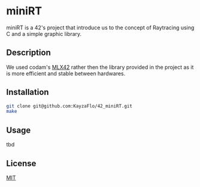 # miniRT
miniRT is a 42's project that introduce us to the concept of Raytracing using C and a simple graphic library.

## Description

We used codam's [MLX42](https://github.com/codam-coding-college/MLX42#download-and-build---mlx42) rather then the library provided in the project as it is more efficient and stable between hardwares.

## Installation

```bash
git clone git@github.com:KayzaFlo/42_miniRT.git
make
```

## Usage

tbd

## License

[MIT](https://choosealicense.com/licenses/mit/)
